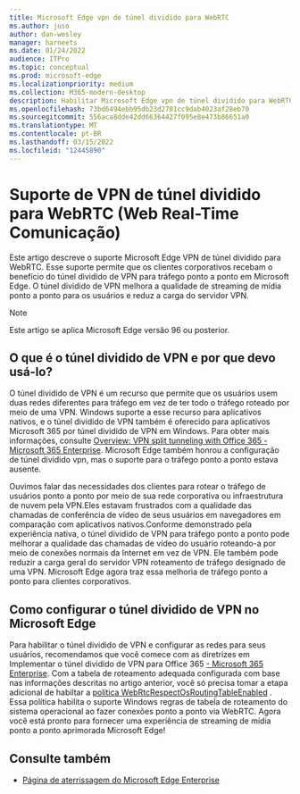 ```yaml
---
title: Microsoft Edge vpn de túnel dividido para WebRTC
ms.author: juso
author: dan-wesley
manager: harneets
ms.date: 01/24/2022
audience: ITPro
ms.topic: conceptual
ms.prod: microsoft-edge
ms.localizationpriority: medium
ms.collection: M365-modern-desktop
description: Habilitar Microsoft Edge vpn de túnel dividido para WebRTC (Web Real-Time Comunicação)
ms.openlocfilehash: 73bd6494ebb95db23d2701cc9dab4023af28eb70
ms.sourcegitcommit: 556aca8dde42dd66364427f095e8e473b86651a0
ms.translationtype: MT
ms.contentlocale: pt-BR
ms.lasthandoff: 03/15/2022
ms.locfileid: "12445890"
---
```

# <a name="split-tunnel-vpn-support-for-webrtc-web-real-time-communication"></a>Suporte de VPN de túnel dividido para WebRTC (Web Real-Time Comunicação)
  
Este artigo descreve o suporte Microsoft Edge VPN de túnel dividido para WebRTC. Esse suporte permite que os clientes corporativos recebam o benefício do túnel dividido de VPN para tráfego ponto a ponto em Microsoft Edge. O túnel dividido de VPN melhora a qualidade de streaming de mídia ponto a ponto para os usuários e reduz a carga do servidor VPN.

> [!NOTE]
> Este artigo se aplica Microsoft Edge versão 96 ou posterior.

## <a name="what-is-vpn-split-tunneling-and-why-should-i-use-it"></a>O que é o túnel dividido de VPN e por que devo usá-lo?

O túnel dividido de VPN é um recurso que permite que os usuários usem duas redes diferentes para tráfego em vez de ter todo o tráfego roteado por meio de uma VPN. Windows suporte a esse recurso para aplicativos nativos, e o túnel dividido de VPN também é oferecido para aplicativos Microsoft 365 por túnel dividido de VPN em Windows. Para obter mais informações, consulte [Overview: VPN split tunneling with Office 365 - Microsoft 365 Enterprise](/microsoft-365/enterprise/microsoft-365-vpn-split-tunnel?view=o365-worldwide&preserve-view=true). Microsoft Edge também honrou a configuração de túnel dividido vpn, mas o suporte para o tráfego ponto a ponto estava ausente.

Ouvimos falar das necessidades dos clientes para rotear o tráfego de usuários ponto a ponto por meio de sua rede corporativa ou infraestrutura de nuvem pela VPN.Eles estavam frustrados com a qualidade das chamadas de conferência de vídeo de seus usuários em navegadores em comparação com aplicativos nativos.Conforme demonstrado pela experiência nativa, o túnel dividido de VPN para tráfego ponto a ponto pode melhorar a qualidade das chamadas de vídeo do usuário roteando-a por meio de conexões normais da Internet em vez de VPN. Ele também pode reduzir a carga geral do servidor VPN roteamento de tráfego designado de uma VPN. Microsoft Edge agora traz essa melhoria de tráfego ponto a ponto para clientes corporativos.

## <a name="how-to-configure-vpn-split-tunneling-on-microsoft-edge"></a>Como configurar o túnel dividido de VPN no Microsoft Edge

Para habilitar o túnel dividido de VPN e configurar as redes para seus usuários, recomendamos que você comece com as diretrizes em Implementar o túnel dividido de VPN para Office 365 [- Microsoft 365 Enterprise](/microsoft-365/enterprise/microsoft-365-vpn-implement-split-tunnel?view=o365-worldwide&preserve-view=true). Com a tabela de roteamento adequada configurada com base nas informações descritas no artigo anterior, você só precisa tomar a etapa adicional de habiltar a [política WebRtcRespectOsRoutingTableEnabled](/deployedge/microsoft-edge-policies#webrtcrespectosroutingtableenabled) . Essa política habilita o suporte Windows regras de tabela de roteamento do sistema operacional ao fazer conexões ponto a ponto via WebRTC. Agora você está pronto para fornecer uma experiência de streaming de mídia ponto a ponto aprimorada Microsoft Edge!

## <a name="see-also"></a>Consulte também

- [Página de aterrissagem do Microsoft Edge Enterprise](https://aka.ms/EdgeEnterprise)
